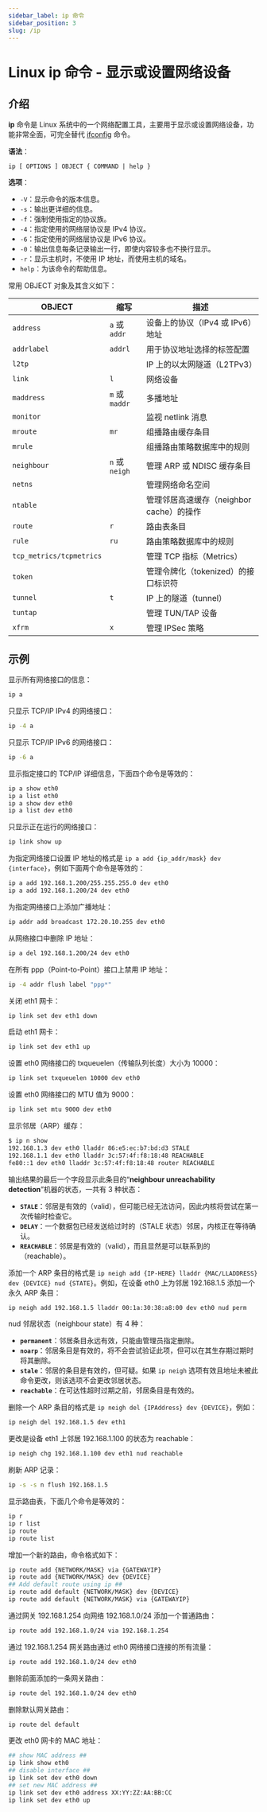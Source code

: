 ```yaml
---
sidebar_label: ip 命令
sidebar_position: 3
slug: /ip
---
```


# Linux ip 命令 - 显示或设置网络设备



## 介绍

**ip** 命令是 Linux 系统中的一个网络配置工具，主要用于显示或设置网络设备，功能非常全面，可完全替代 [ifconfig](/linux-command/ifconfig/) 命令。

**语法**：

```shell
ip [ OPTIONS ] OBJECT { COMMAND | help }
```

**选项**：

- `-V`：显示命令的版本信息。
- `-s`：输出更详细的信息。
- `-f`：强制使用指定的协议族。
- `-4`：指定使用的网络层协议是 IPv4 协议。
- `-6`：指定使用的网络层协议是 IPv6 协议。
- `-0`：输出信息每条记录输出一行，即使内容较多也不换行显示。
- `-r`：显示主机时，不使用 IP 地址，而使用主机的域名。
- `help`：为该命令的帮助信息。

常用 OBJECT 对象及其含义如下：

| OBJECT                   | 缩写           | 描述                                     |
| ------------------------ | -------------- | ---------------------------------------- |
| `address`                | `a` 或 `addr`  | 设备上的协议（IPv4 或 IPv6）地址         |
| `addrlabel`              | `addrl`        | 用于协议地址选择的标签配置               |
| `l2tp`                   |                | IP 上的以太网隧道（L2TPv3）              |
| `link`                   | `l`            | 网络设备                                 |
| `maddress`               | `m` 或 `maddr` | 多播地址                                 |
| `monitor`                |                | 监视 netlink 消息                        |
| `mroute`                 | `mr`           | 组播路由缓存条目                         |
| `mrule`                  |                | 组播路由策略数据库中的规则               |
| `neighbour`              | `n` 或 `neigh` | 管理 ARP 或 NDISC 缓存条目               |
| `netns`                  |                | 管理网络命名空间                         |
| `ntable`                 |                | 管理邻居高速缓存（neighbor cache）的操作 |
| `route`                  | `r`            | 路由表条目                               |
| `rule`                   | `ru`           | 路由策略数据库中的规则                   |
| `tcp_metrics/tcpmetrics` |                | 管理 TCP 指标（Metrics）                 |
| `token`                  |                | 管理令牌化（tokenized）的接口标识符      |
| `tunnel`                 | `t`            | IP 上的隧道（tunnel）                    |
| `tuntap`                 |                | 管理 TUN/TAP 设备                        |
| `xfrm`                   | `x`            | 管理 IPSec 策略                          |



## 示例

显示所有网络接口的信息：

```bash
ip a
```

只显示 TCP/IP IPv4 的网络接口：

```bash
ip -4 a
```

只显示 TCP/IP IPv6 的网络接口：

```bash
ip -6 a
```

显示指定接口的 TCP/IP 详细信息，下面四个命令是等效的：

```bash
ip a show eth0
ip a list eth0
ip a show dev eth0
ip a list dev eth0
```

只显示正在运行的网络接口：

```bash
ip link show up
```

为指定网络接口设置 IP 地址的格式是 `ip a add {ip_addr/mask} dev {interface}`，例如下面两个命令是等效的：

```bash
ip a add 192.168.1.200/255.255.255.0 dev eth0
ip a add 192.168.1.200/24 dev eth0
```

为指定网络接口上添加广播地址：

```bash
ip addr add broadcast 172.20.10.255 dev eth0
```

从网络接口中删除 IP 地址：

```bash
ip a del 192.168.1.200/24 dev eth0
```

在所有 ppp（Point-to-Point）接口上禁用 IP 地址：

```bash
ip -4 addr flush label "ppp*"
```

关闭 eth1 网卡：

```bash
ip link set dev eth1 down
```

启动 eth1 网卡：

```bash
ip link set dev eth1 up
```

设置 eth0 网络接口的 txqueuelen（传输队列长度）大小为 10000：

```bash
ip link set txqueuelen 10000 dev eth0
```

设置 eth0 网络接口的 MTU 值为 9000：

```bash
ip link set mtu 9000 dev eth0
```

显示邻居（ARP）缓存：

```bash
$ ip n show
192.168.1.3 dev eth0 lladdr 86:e5:ec:b7:bd:d3 STALE
192.168.1.1 dev eth0 lladdr 3c:57:4f:f8:18:48 REACHABLE
fe80::1 dev eth0 lladdr 3c:57:4f:f8:18:48 router REACHABLE
```

输出结果的最后一个字段显示此条目的“**neighbour unreachability detection**”机器的状态，一共有 3 种状态：

- **`STALE`**：邻居是有效的（valid），但可能已经无法访问，因此内核将尝试在第一次传输时检查它。
- **`DELAY`**：一个数据包已经发送给过时的（STALE 状态）邻居，内核正在等待确认。
- **`REACHABLE`**：邻居是有效的（valid），而且显然是可以联系到的（reachable）。

添加一个 ARP 条目的格式是 `ip neigh add {IP-HERE} lladdr {MAC/LLADDRESS} dev {DEVICE} nud {STATE}`。例如，在设备 eth0 上为邻居 192.168.1.5 添加一个永久 ARP 条目：

```bash
ip neigh add 192.168.1.5 lladdr 00:1a:30:38:a8:00 dev eth0 nud perm
```

nud 邻居状态（neighbour state）有 4 种：

- **`permanent`**：邻居条目永远有效，只能由管理员指定删除。
- **`noarp`**：邻居条目是有效的，将不会尝试验证此项，但可以在其生存期过期时将其删除。
- **`stale`**：邻居的条目是有效的，但可疑。如果 `ip neigh` 选项有效且地址未被此命令更改，则该选项不会更改邻居状态。
- **`reachable`**：在可达性超时过期之前，邻居条目是有效的。

删除一个 ARP 条目的格式是 `ip neigh del {IPAddress} dev {DEVICE}`，例如：

```bash
ip neigh del 192.168.1.5 dev eth1
```

更改是设备 eth1 上邻居 192.168.1.100 的状态为 reachable：

```bash
ip neigh chg 192.168.1.100 dev eth1 nud reachable
```

刷新 ARP 记录：

```bash
ip -s -s n flush 192.168.1.5
```

显示路由表，下面几个命令是等效的：

```bash
ip r
ip r list
ip route
ip route list
```

增加一个新的路由，命令格式如下：

```bash
ip route add {NETWORK/MASK} via {GATEWAYIP}
ip route add {NETWORK/MASK} dev {DEVICE}
## Add default route using ip ##
ip route add default {NETWORK/MASK} dev {DEVICE}
ip route add default {NETWORK/MASK} via {GATEWAYIP}
```

通过网关 192.168.1.254 向网络 192.168.1.0/24 添加一个普通路由：

```bash
ip route add 192.168.1.0/24 via 192.168.1.254
```

通过 192.168.1.254 网关路由通过 eth0 网络接口连接的所有流量：

```bash
ip route add 192.168.1.0/24 dev eth0
```

删除前面添加的一条网关路由：

```bash
ip route del 192.168.1.0/24 dev eth0
```

删除默认网关路由：

```bash
ip route del default
```

更改 eth0 网卡的 MAC 地址：

```bash
## show MAC address ##
ip link show eth0
## disable interface ##
ip link set dev eth0 down
## set new MAC address ##
ip link set dev eth0 address XX:YY:ZZ:AA:BB:CC
ip link set dev eth0 up
```


